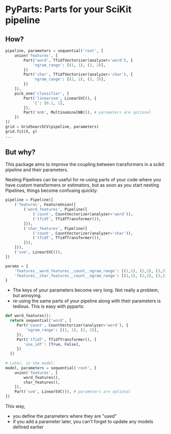 # PyParts: Parts for your SciKit pipeline
 
## How?


```python
pipeline, parameters = sequential('root', [
    union('features', [
        Part('word', TfidfVectorizer(analyzer='word'), {
            'ngram_range': [(1, 1), (2, 2)],
        })
        Part('char', TfidfVectorizer(analyzer='char'), {
            'ngram_range': [(2, 2), (3, 3)],
        })
    ]),
    pick_one('classifier', [
        Part('linearsvm', LinearSVC(), {
            'C': [0.1, 1],
        }),
        Part('mnb', MultinominalNB()), # parameters are optional
    ])
]) 
grid = GridSearchCV(pipeline, parameters)
grid.fit(X, y)
...
 ```

## But why?
This package aims to improve the coupling between transformers in a scikit 
pipeline and their parameters. 

Nesting Pipelines can be useful for re-using parts of your code where
you have custom transformers or estimators, but as soon as you start nesting 
Pipelines, things become confusing quickly:
    
```python
pipeline = Pipeline([
    ('features', FeatureUnion([
        ('word_features', Pipeline([
            ('count', CountVectorizer(analyzer='word')),
            ('tfidf', TfidfTransformer()),
        ])),
        ('char_features', Pipeline([
            ('count', CountVectorizer(analyzer='char')),
            ('tfidf', TfidfTransformer()),
        ])), 
    ])),
    ('svm', LinearSVC()),
])    

params = {
    'features__word_features__count__ngram_range': [(1,1), (2,2), (3,3)],
    'features__char_features__count__ngram_range': [(1,1), (2,2), (3,3)],
}
```


* The keys of your parameters become very long. Not really a problem, but 
  annoying.
* re-using the same parts of your pipeline along with their parameters is 
  tedious. This is easy with pyparts:

```python
def word_features():
  return sequential('word', [
     Part('count', CountVectorizer(analyzer='word'), {
         'ngram_range': [(1, 1), (2, 2)],  
     }),
     Part('tfidf', TfidfTransformer(), {
        'use_idf': [True, False],
     })
  ])
  
# Later, in the model: 
model, parameters = sequential('root', [
    union('features', [
        word_features(),
        char_features(),
    ]),
    Part('svm', LinearSVC()), # parameters are optional
])
```
        
This way, 
 * you define the parameters where they are "used"
 * if you add a parameter later, you can't forget to update any models
defined earlier     


